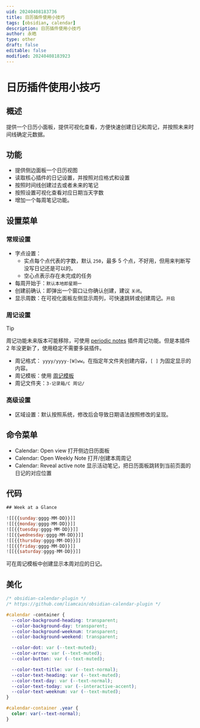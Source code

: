 ```yaml
---
uid: 20240408183736
title: 日历插件使用小技巧
tags: [obsidian, calendar]
description: 日历插件使用小技巧
author: 永皓
type: other
draft: false
editable: false
modified: 20240408183923
---
```


# 日历插件使用小技巧

## 概述

提供一个日历小面板，提供可视化查看，方便快速创建日记和周记，并按照未来时间线确定元数据。

## 功能

- 提供侧边面板一个日历视图
- 读取核心插件的日记设置，并按照对应格式和设置
- 按照时间线创建过去或者未来的笔记
- 按照设置可视化查看对应日期当天字数
- 增加一个每周笔记功能。

## 设置菜单

### 常规设置

- 字点设置：
	- 实点每个点代表的字数，默认 `250`，最多 5 个点，不好用，但用来判断写没写日记还是可以的。
	- 空心点表示存在未完成的任务
- 每周开始于：`默认本地即星期一`
- 创建前确认：即弹出一个窗口让你确认创建，建议 `关闭`。
- 显示周数：在可视化面板左侧显示周列，可快速跳转或创建周记。`开启`

### 周记设置

> [!tip]
> 周记功能未来版本可能移除，可使用 [periodic notes](../使用增强/periodic%20notes.md) 插件周记功能。但是本插件 2 年没更新了，使用稳定不需要多装插件。

- 周记格式： `yyyy/yyyy-[W]ww`。在指定年文件夹创建内容，`[ ]` 为固定显示的内容。
- 周记模板：使用 [周记模板](../../../../../../../../../5-资源箱/T%20模板/周记模板.md)
- 周记文件夹：`3-记录箱/C 周记/`

### 高级设置

- 区域设置：默认按照系统，修改后会导致日期语法按照修改的呈现。

## 命令菜单

- Calendar: Open view 打开侧边日历面板
- Calendar: Open Weekly Note 打开/创建本周周记
- Calendar: Reveal active note 显示活动笔记，把日历面板跳转到当前页面的日记的对应位置

## 代码

```js
## Week at a Glance

![[{{sunday:gggg-MM-DD}}]]
![[{{monday:gggg-MM-DD}}]]
![[{{tuesday:gggg-MM-DD}}]]
![[{{wednesday:gggg-MM-DD}}]]
![[{{thursday:gggg-MM-DD}}]]
![[{{friday:gggg-MM-DD}}]]
![[{{saturday:gggg-MM-DD}}]]
```

可在周记模板中创建显示本周对应的日记。

## 美化

```css
/* obsidian-calendar-plugin */
/* https://github.com/liamcain/obsidian-calendar-plugin */

#calendar -container {
  --color-background-heading: transparent;
  --color-background-day: transparent;
  --color-background-weeknum: transparent;
  --color-background-weekend: transparent;

  --color-dot: var (--text-muted);
  --color-arrow: var (--text-muted);
  --color-button: var (--text-muted);

  --color-text-title: var (--text-normal);
  --color-text-heading: var (--text-muted);
  --color-text-day: var (--text-normal);
  --color-text-today: var (--interactive-accent);
  --color-text-weeknum: var (--text-muted);
}

#calendar-container .year {
  color: var(--text-normal);
}
```